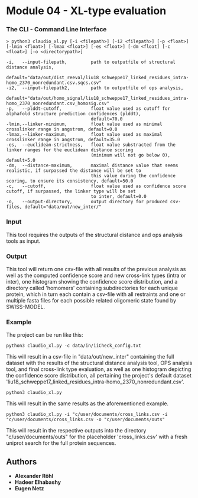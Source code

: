 # Module 04 - XL-type evaluation

### The CLI - Command Line Interface
```
> python3 claudio_xl.py [-i <filepath>] [-i2 <filepath>] [-p <float>] [-lmin <float>] [-lmax <float>] [-es <float>] [-dm <float] [-c <float>] [-o <directorypath>]

-i,   --input-filepath,         path to outputfile of structural distance analysis,
                                default="data/out/dist_reeval/liu18_schweppe17_linked_residues_intra-homo_2370_nonredundant.csv.sqcs.csv"
-i2,  --input-filepath2,        path to outputfile of ops analysis,
                                default="data/out/homo_signal/liu18_schweppe17_linked_residues_intra-homo_2370_nonredundant.csv_homosig.csv"
-p,   --plddt-cutoff,           float value used as cutoff for alphafold structure prediction confidences (plddt), 
                                default=70.0  
-lmin,--linker-minimum,         float value used as minimal crosslinker range in angstrom, default=0.0
-lmax,--linker-maximum,         float value used as maximal crosslinker range in angstrom, default=35.0
-es,  --euclidean-strictness,   float value substracted from the linker ranges for the euclidean distance scoring
                                (minimum will not go below 0), default=5.0
-dm,  --distance-maximum,       maximal distance value that seems realistic, if surpassed the distance will be set to 
                                this value during the confidence scoring, to ensure its consistency, default=50.0
-c,   --cutoff,                 float value used as confidence score cutoff, if surpassed, the linker type will be set 
                                to inter, default=0.0  
-o,   --output-directory,       output directory for produced csv-files, default="data/out/new_inter/"
```

### Input
This tool requires the outputs of the structural distance and ops analysis tools as input.

### Output
This tool will return one csv-file with all results of the previous analysis as well as the computed confidence score 
and new cross-link types (intra or inter), one histogram showing the confidence score distribution, and a directory
called 'homomers' containing subdirectories for each unique protein, which in turn each contain a csv-file with all 
restraints and one or multiple fasta files for each possible related oligomeric state found by SWISS-MODEL.

### Example
The project can be run like this:
```
python3 claudio_xl.py -c data/in/iiCheck_config.txt
```
This will result in a csv-file in "data/out/new_inter" containing the full dataset with the results of the structural 
distance analysis tool, OPS analysis tool, and final cross-link type evaluation, as well as one histogram depicting the 
confidence score distribution, all pertaining the project's default dataset 
'liu18_schweppe17_linked_residues_intra-homo_2370_nonredundant.csv'.
```
python3 claudio_xl.py
```
This will result in the same results as the aforementioned example.
```
python3 claudio_xl.py -i "c/user/documents/cross_links.csv -i "c/user/documents/cross_links.csv -o "c/user/documents/outs"
```
This will result in the respective outputs into the directory "c/user/documents/outs" for the placeholder 
'cross_links.csv' with a fresh uniprot search for the full protein sequences.

## Authors
* **Alexander Röhl**
* **Hadeer Elhabashy**
* **Eugen Netz**
